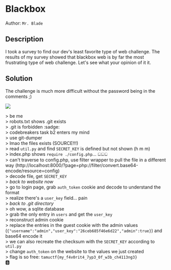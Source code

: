 # Blackbox

Author: `Mr. Blade`

## Description

I took a survey to find our dev's least favorite type of web challenge. The results of my survey showed that blackbox web is by far the most frustrating type of web challenge. Let's see what your opinion of it it.

## Solution

The challenge is much more difficult without the password being in the comments ;)

![](https://cdn.betterttv.net/emote/5d76c43abd340415e9f32fb1/3x)

\> be me<br>
\> robots.txt shows .git exists<br>
\> .git is forbidden :sadge:<br>
\> codebreakers task b2 enters my mind<br>
\> use git-dumper<br>
\> lmao the files exists (SOURCE!!!)<br>
\> read `util.py` and find `SECRET_KEY` is defined but not shown (h m m)<br>
\> index.php shows `require ./config.php`... ඞඞඞ<br>
\> can't traverse to config.php, use filter wrapper to pull the file in a different way (http://localhost:8000/?page=php://filter/convert.base64-encode/resource=config)<br>
\> decode file, get `SECRET_KEY`<br>
\> *back to website now*<br>
\> go to login page, grab `auth_token` cookie and decode to understand the format<br>
\> realize there's a `user_key` field... pain<br>
\> *back to .git directory*<br>
\> oh wow, a sqlite database<br>
\> grab the only entry in `users` and get the `user_key`<br>
\> reconstruct admin cookie<br>
\> replace the entries in the guest cookie with the admin values (`{"username":"admin","user_key":"26ceb685f46e6d22","admin":true}`) and base64 encode it<br>
\> we can also recreate the checksum with the `SECRET_KEY` according to `util.py`<br>
\> change `auth_token` on the website to the values we just created<br>
\> flag is so free: `tamuctf{my_f4v0rit4_7yp3_0f_w3b_ch4113ng3}`<br>
🅱️
